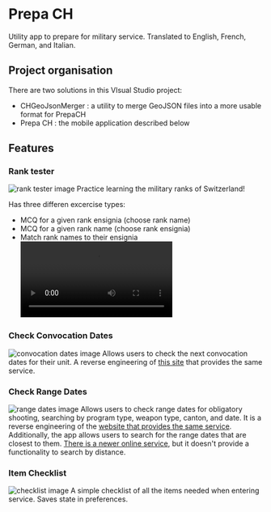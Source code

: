 # Prepa CH

Utility app to prepare for military service. Translated to English, French, German, and Italian.

## Project organisation
There are two solutions in this VIsual Studio project:
- CHGeoJsonMerger : a utility to merge GeoJSON files into a more usable format for PrepaCH
- Prepa CH : the mobile application described below

## Features
### Rank tester
![rank tester image](/screenshots/rank_tester.jpg)
Practice learning the military ranks of Switzerland!

Has three differen excercise types:
- MCQ for a given rank ensignia (choose rank name)
- MCQ for a given rank name (choose rank ensignia)
- Match rank names to their ensignia
![](/screenshots/rank_tester.mp4)

### Check Convocation Dates
![convocation dates image](/screenshots/convocation_dates.jpg)
Allows users to check the next convocation dates for their unit. A reverse engineering of [this site](https://www.vtg.admin.ch/fr/mon-service-militaire/dates-de-convocation.html) that provides the same service.

### Check Range Dates
![range dates image](/screenshots/range_dates_4.jpg)
Allows users to check range dates for obligatory shooting, searching by program type, weapon type, canton, and date. It is a reverse engineering of the [website that provides the same service](https://ssv-vva.esport.ch/p2plus/ssv/schiesstageabfragerec.asp?). Additionally, the app allows users to search for the range dates that are closest to them. [There is a newer online service](https://www.sat.admin.ch/search-shooting-days), but it doesn't provide a functionality to search by distance.

### Item Checklist
![checklist image](/screenshots/item_checklist.jpg)
A simple checklist of all the items needed when entering service. Saves state in preferences.